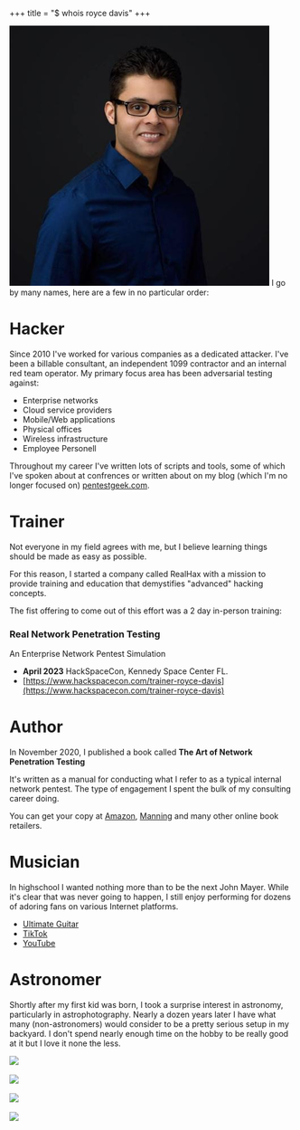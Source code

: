 +++
title = "$ whois royce davis"
+++ 

![](../images/corporate-sellout.jpeg)
I go by many names, here are a few in no particular order:


# Hacker
Since 2010 I've worked for various companies as a dedicated attacker.  I've been a billable consultant, an independent 1099 contractor and an internal red team operator. My primary focus area has been adversarial testing against:

* Enterprise networks
* Cloud service providers
* Mobile/Web applications
* Physical offices
* Wireless infrastructure
* Employee Personell

Throughout my career I've written lots of scripts and tools, some of which I've spoken about at confrences or written about on my blog (which I'm no longer focused on) [pentestgeek.com](https://www.pentestgeek.com/blog).

# Trainer
Not everyone in my field agrees with me, but I believe learning things should be made as easy as possible.

For this reason, I started a company called RealHax with a mission to provide training and education that demystifies "advanced" hacking concepts.

The fist offering to come out of this effort was a 2 day in-person training:
### Real Network Penetration Testing
An Enterprise Network Pentest Simulation


* **April 2023** HackSpaceCon, Kennedy Space Center FL.
* [https://www.hackspacecon.com/trainer-royce-davis](https://www.hackspacecon.com/trainer-royce-davis)

# Author
In November 2020, I published a book called **The Art of Network Penetration Testing**

It's written as a manual for conducting what I refer to as a typical internal network pentest.  The type of engagement I spent the bulk of my consulting career doing.

You can get your copy at [Amazon](https://amzn.to/42hs6tA), [Manning](https://www.manning.com/books/the-art-of-network-penetration-testing) and many other online book retailers.

# Musician
In highschool I wanted nothing more than to be the next John Mayer.  While it's clear that was never going to happen, I still enjoy performing for dozens of adoring fans on various Internet platforms.

* [Ultimate Guitar](https://www.ultimate-guitar.com/u/r3dy)
* [TikTok](https://www.tiktok.com/@theonlyroycedavis)
* [YouTube](https://www.youtube.com/@roycedavis5313)

# Astronomer
Shortly after my first kid was born, I took a surprise interest in astronomy, particularly in astrophotography.  Nearly a dozen years later I have what many (non-astronomers) would consider to be a pretty serious setup in my backyard.  I don't spend nearly enough time on the hobby to be really good at it but I love it none the less.

![](/images/astro0.jpg)

![](/images/astro1.jpg)

![](/images/astro2.jpg)

![](/images/astro3.jpg)



